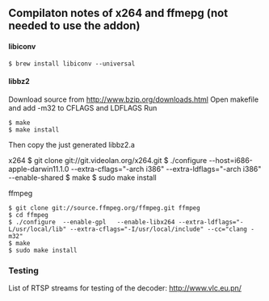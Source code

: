 
## Compilaton notes of x264 and ffmepg (not needed to use the addon)

#### libiconv

    $ brew install libiconv --universal
	
#### libbz2

Download source from http://www.bzip.org/downloads.html
Open makefile and add -m32 to CFLAGS and LDFLAGS
Run 

	$ make
	$ make install
	
Then copy the just generated libbz2.a



x264
	$ git clone git://git.videolan.org/x264.git
	$ ./configure --host=i686-apple-darwin11.1.0 --extra-cflags="-arch i386" --extra-ldflags="-arch i386" --enable-shared
	$ make
	$ sudo make install

ffmpeg

	$ git clone git://source.ffmpeg.org/ffmpeg.git ffmpeg
	$ cd ffmpeg
	$ ./configure  --enable-gpl   --enable-libx264 --extra-ldflags="-L/usr/local/lib" --extra-cflags="-I/usr/local/include" --cc="clang -m32"
	$ make
	$ sudo make install

### Testing
List of RTSP streams for testing of the decoder: http://www.vlc.eu.pn/

